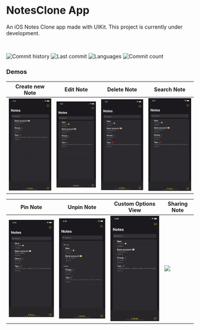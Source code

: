 # NotesClone App
An iOS Notes Clone app made with UIKit. This project is currently under development.

<br />

![Commit history](https://img.shields.io/github/commit-activity/m/estremadoyro/notesclone)
![Last commit](https://img.shields.io/github/last-commit/estremadoyro/notesclone)
![Languages](https://img.shields.io/github/languages/top/estremadoyro/notesclone)
![Commit count](https://badgen.net/github/commits/estremadoyro/notesclone)

### Demos

| Create new Note | Edit Note | Delete Note | Search Note |
| --- | --- | --- | --- |
| <img src="Images/gifs/Gif-Notes-CreateNote.gif" width=200> | <img src="Images/gifs/Gif-Notes-EditNote.gif" width=200> | <img src="Images/gifs/Gif-Notes-DeleteNote.gif" width=200> | <img src="Images/gifs/Gif-Notes-FilterNote.gif" width=200> |

| Pin Note | Unpin Note | Custom Options View | Sharing Note |
| --- | --- | --- | --- |
| <img src="Images/gifs/Gif-Notes-PinNote.gif" width=200> | <img src="Images/gifs/Gif-Notes-UnpinNote.gif" width=200> | <img src="Images/gifs/Gif-Notes-CustomOptionsView.gif" width=200> | <img src="Images/gifs/Gif-Notes-SharingNote.gif" width=200>
